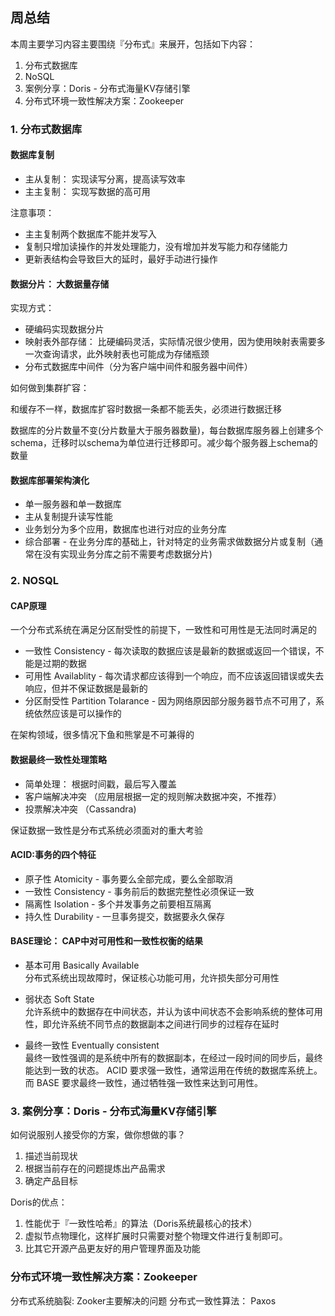 ## 周总结

本周主要学习内容主要围绕『分布式』来展开，包括如下内容：
1. 分布式数据库
2. NoSQL
3. 案例分享：Doris - 分布式海量KV存储引擎
4. 分布式环境一致性解决方案：Zookeeper

### 1. 分布式数据库

#### 数据库复制

- 主从复制： 实现读写分离，提高读写效率
- 主主复制： 实现写数据的高可用


注意事项：

- 主主复制两个数据库不能并发写入
- 复制只增加读操作的并发处理能力，没有增加并发写能力和存储能力
- 更新表结构会导致巨大的延时，最好手动进行操作



#### 数据分片： 大数据量存储

实现方式：

- 硬编码实现数据分片
- 映射表外部存储： 比硬编码灵活，实际情况很少使用，因为使用映射表需要多一次查询请求，此外映射表也可能成为存储瓶颈 
- 分布式数据库中间件（分为客户端中间件和服务器中间件）

如何做到集群扩容： 

和缓存不一样，数据库扩容时数据一条都不能丢失，必须进行数据迁移

数据库的分片数量不变(分片数量大于服务器数量)，每台数据库服务器上创建多个schema，迁移时以schema为单位进行迁移即可。减少每个服务器上schema的数量


#### 数据库部署架构演化

- 单一服务器和单一数据库
- 主从复制提升读写性能
- 业务划分为多个应用，数据库也进行对应的业务分库 
- 综合部署 - 在业务分库的基础上，针对特定的业务需求做数据分片或复制（通常在没有实现业务分库之前不需要考虑数据分片)


### 2. NOSQL

#### CAP原理

一个分布式系统在满足分区耐受性的前提下，一致性和可用性是无法同时满足的

- 一致性 Consistency - 每次读取的数据应该是最新的数据或返回一个错误，不能是过期的数据 
- 可用性 Availablity - 每次请求都应该得到一个响应，而不应该返回错误或失去响应，但并不保证数据是最新的
- 分区耐受性 Partition Tolarance -  因为网络原因部分服务器节点不可用了，系统依然应该是可以操作的


在架构领域，很多情况下鱼和熊掌是不可兼得的


#### 数据最终一致性处理策略

- 简单处理： 根据时间戳，最后写入覆盖
- 客户端解决冲突 （应用层根据一定的规则解决数据冲突，不推荐）
- 投票解决冲突 （Cassandra)

保证数据一致性是分布式系统必须面对的重大考验



#### ACID:事务的四个特征

- 原子性 Atomicity  - 事务要么全部完成，要么全部取消
- 一致性 Consistency - 事务前后的数据完整性必须保证一致
- 隔离性 Isolation - 多个并发事务之前要相互隔离
- 持久性 Durability - 一旦事务提交，数据要永久保存


#### BASE理论： CAP中对可用性和一致性权衡的结果 

- 基本可用 Basically Available  
分布式系统出现故障时，保证核心功能可用，允许损失部分可用性

- 弱状态 Soft State  
允许系统中的数据存在中间状态，并认为该中间状态不会影响系统的整体可用性，即允许系统不同节点的数据副本之间进行同步的过程存在延时

- 最终一致性 Eventually consistent  
最终一致性强调的是系统中所有的数据副本，在经过一段时间的同步后，最终能达到一致的状态。
ACID 要求强一致性，通常运用在传统的数据库系统上。而 BASE 要求最终一致性，通过牺牲强一致性来达到可用性。


### 3. 案例分享：Doris - 分布式海量KV存储引擎

如何说服别人接受你的方案，做你想做的事？  
1. 描述当前现状
2. 根据当前存在的问题提炼出产品需求
3. 确定产品目标


Doris的优点：

1. 性能优于『一致性哈希』的算法（Doris系统最核心的技术）
2. 虚拟节点物理化，这样扩展时只需要对整个物理文件进行复制即可。
3. 比其它开源产品更友好的用户管理界面及功能

### 分布式环境一致性解决方案：Zookeeper

分布式系统脑裂: Zooker主要解决的问题
分布式一致性算法： Paxos





